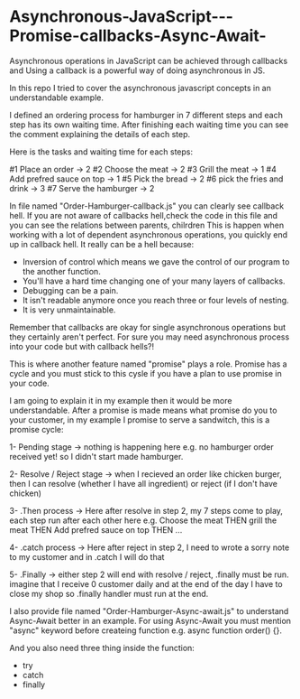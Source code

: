 # Asynchronous-JavaScript---Promise-callbacks-Async-Await-
Asynchronous operations in JavaScript can be achieved through callbacks and Using a callback is a powerful way of doing asynchronous in JS. 

In this repo I tried to cover the asynchronous javascript concepts in an understandable example.

I defined an ordering process for hamburger in 7 different steps and each step has its own waiting time.
After finishing each waiting time you can see the comment explaining the details of each step.

Here is the tasks and waiting time for each steps:

#1 Place an order                -> 2
#2 Choose the meat               -> 2
#3 Grill the meat                -> 1
#4 Add prefred sauce on top      -> 1
#5 Pick the bread                -> 2
#6 pick the fries and drink      -> 3
#7 Serve the hamburger           -> 2 



In file named "Order-Hamburger-callback.js" you can clearly see callback hell. If you are not aware of callbacks hell,check the code in this file and you can see the relations between parents, chilrdren This is happen when working with a lot of dependent asynchronous operations, you quickly end up in callback hell. It really can be a hell because:

- Inversion of control which means we gave the control of our program to the another function.
- You'll have a hard time changing one of your many layers of callbacks.
- Debugging can be a pain.
- It isn't readable anymore once you reach three or four levels of nesting.
- It is very unmaintainable.


Remember that callbacks are okay for single asynchronous operations but they certainly aren't perfect.
For sure you may need asynchronous process into your code but with callback hells?!

This is where another feature named "promise" plays a role. Promise has a cycle and you must stick to this cysle if you have a plan to use promise in your code.

I am going to explain it in my example then it would be more understandable. After a promise is made means what promise do you to your customer, in my example I promise to serve a sandwitch, this is a promise cycle:

1- Pending stage -> nothing is happening here e.g. no hamburger order received yet! so I didn't start made hamburger.

2- Resolve / Reject stage -> when I recieved an order like chicken burger, then I can resolve (whether I have all ingredient) or reject (if I don't have chicken)

3- .Then process -> Here after resolve in step 2, my 7 steps come to play, each step run after each other here e.g. Choose the meat THEN grill the meat THEN Add prefred sauce on top THEN ...

4- .catch process -> Here after reject in step 2, I need to wrote a sorry note to my customer and in .catch I will do that

5- .Finally -> either step 2 will end with resolve / reject, .finally must be run. imagine that I receive 0 customer daily and at the end of the day I have to close my shop so .finally handler must run at the end.



I also provide file named "Order-Hamburger-Async-await.js" to understand Async-Await better in an example. For using Async-Await you must mention "async" keyword before createing function e.g. async function order() {}.

And you also need three thing inside the function:

- try
- catch
- finally


